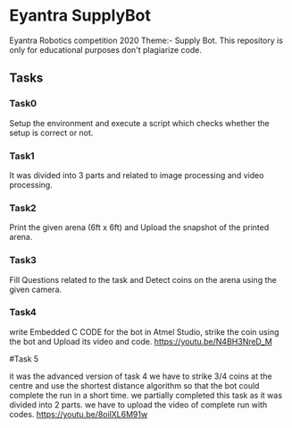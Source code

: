 # Eyantra SupplyBot

Eyantra Robotics competition 2020 Theme:- Supply Bot.
This repository is only for educational purposes don't plagiarize code.

## Tasks

### Task0

Setup the environment and execute a script which checks whether the setup is correct or not.

### Task1

It was divided into 3 parts and related to image processing and video processing.

### Task2

Print the given arena (6ft x 6ft) and Upload the snapshot of the printed arena.

### Task3

Fill Questions related to the task and Detect coins on the arena using the given camera.

### Task4

write Embedded C CODE for the bot in Atmel Studio, strike the coin using the bot and Upload its video and code.
https://youtu.be/N4BH3NreD_M

#Task 5

it was the advanced version of task 4 we have to strike 3/4 coins at the centre and use the shortest distance algorithm so that the bot could complete the run in a short time.
we partially completed this task as it was divided into 2 parts.
we have to upload the video of complete run with codes.
https://youtu.be/8oilXL6M91w